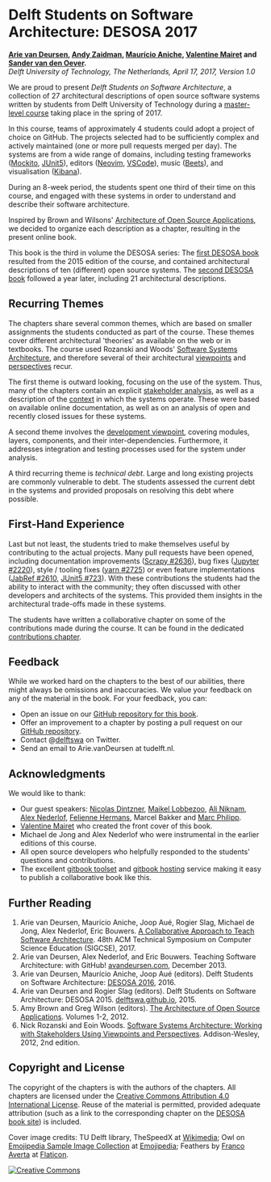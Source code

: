 # Delft Students on Software Architecture: DESOSA 2017


**[Arie van Deursen], [Andy Zaidman], [Maurício Aniche], [Valentine Mairet] and [Sander van den Oever].**<br/>
*Delft University of Technology, The Netherlands, April 17, 2017, Version 1.0*

[arie van deursen]: https://avandeursen.com
[Andy Zaidman]: http://www.st.ewi.tudelft.nl/~zaidman/
[maurício aniche]: http://www.mauricioaniche.com
[Valentine Mairet]: https://github.com/valmai
[Sander van den Oever]: https://github.com/sandervdo

We are proud to present
_Delft Students on Software Architecture_, a collection of 27 architectural descriptions of open source software systems written by students from Delft University of Technology during a [master-level course][in4315] taking place in the spring of 2017.

[in4315]: http://www.studiegids.tudelft.nl/a101_displayCourse.do?course_id=38330

In this course, teams of approximately 4 students could adopt a project of choice on GitHub.
The projects selected had to be sufficiently complex and actively maintained (one or more pull requests merged per day).
The systems are from a wide range of domains, including testing frameworks ([Mockito], [JUnit5]), editors ([Neovim], [VSCode]), music ([Beets]), and visualisation ([Kibana]).

[mockito]: http://site.mockito.org/
[junit5]: http://junit.org/junit5/
[neovim]: https://neovim.io/
[vscode]: https://code.visualstudio.com/
[beets]: http://beets.io/
[kibana]: https://www.elastic.co/products/kibana

During an 8-week period, the students spent one third of their time on this course, and engaged with these systems in order to understand and describe their software architecture.

Inspired by Brown and Wilsons' [Architecture of Open Source Applications][aosa], we decided to organize each description as a chapter, resulting in the present online book.

This book is the third in volume the DESOSA series: The [first DESOSA book][desosa2015] resulted from the 2015 edition of the course, and contained architectural descriptions of ten (different) open source systems.
The [second DESOSA book][desosa2016] followed a year later, including 21 architectural descriptions.

[desosa2015]: https://delftswa.github.io/
[desosa2016]: https://delftswa.gitbooks.io/desosa2016/

## Recurring Themes

The chapters share several common themes, which are based on smaller assignments the students conducted as part of the course.
These themes cover different architectural 'theories' as available on the web or in textbooks.
The course used  Rozanski and Woods' [Software Systems Architecture][rw], and therefore several of their architectural [viewpoints] and [perspectives] recur.

[viewpoints]: http://www.viewpoints-and-perspectives.info/home/viewpoints/
[perspectives]: http://www.viewpoints-and-perspectives.info/home/perspectives/

The first theme is outward looking, focusing on the use of the system.
Thus, many of the chapters contain an explicit [stakeholder analysis], as well as a description of the [context] in which the systems operate.
These were based on available online documentation, as well as on an analysis of open and recently closed issues for these systems.

[context]: http://www.viewpoints-and-perspectives.info/home/viewpoints/context/
[stakeholder analysis]: http://www.mindtools.com/pages/article/newPPM_07.htm

A second theme involves the [development viewpoint][development], covering modules, layers, components, and their inter-dependencies.
Furthermore, it addresses integration and testing processes used for the system under analysis.

[development]: http://www.viewpoints-and-perspectives.info/home/viewpoints/

A third recurring theme is _technical debt_. Large and long existing projects are commonly vulnerable to debt.
The students assessed the current debt in the systems and provided proposals on resolving this debt where possible.

## First-Hand Experience

Last but not least, the students tried to make themselves useful by contributing to the actual projects.
Many pull requests have been opened, including documentation improvements ([Scrapy #2636][Scrapy 2636]), bug fixes ([Jupyter #2220][Jupyter 2220]), style / tooling fixes ([yarn #2725][yarn 2725]) or even feature implementations ([JabRef #2610][JabRef 2610], [JUnit5 #723][JUnit5 723]).
With these contributions the students had the ability to interact with the community; they often discussed with other developers and architects of the systems. This provided them insights in the architectural trade-offs made in these systems.

[JabRef 2610]: https://github.com/JabRef/jabref/pull/2610
[JUnit5 723]: https://github.com/junit-team/junit5/pull/723
[Jupyter 2220]: https://github.com/jupyter/notebook/pull/2220
[Scrapy 2636]: https://github.com/scrapy/scrapy/pull/2636
[yarn 2725]: https://github.com/yarnpkg/yarn/pull/2725

The students have written a collaborative chapter on some of the contributions made during the course. It can be found in the dedicated [contributions chapter][contrib-chapter].

[contrib-chapter]: (contributions-chapter/chapter.md)

## Feedback

While we worked hard on the chapters to the best of our abilities, there might always be omissions and inaccuracies.
We value your feedback on any of the material in the book. For your feedback, you can:

* Open an issue on our [GitHub repository for this book][dswa.io].
* Offer an improvement to a chapter by posting a pull request on our [GitHub repository][dswa.io].
* Contact @[delftswa][dswa.tw] on Twitter.
* Send an email to Arie.vanDeursen at tudelft.nl.

[dswa.io]: https://github.com/delftswa2017/desosa2017
[dswa.tw]: https://twitter.com/delftswa


## Acknowledgments

We would like to thank:

* Our guest speakers: [Nicolas Dintzner], [Maikel Lobbezoo], [Ali Niknam], [Alex Nederlof], [Felienne Hermans], Marcel Bakker and [Marc Philipp].
* [Valentine Mairet] who created the front cover of this book.
* Michael de Jong and Alex Nederlof who were instrumental in the earlier editions of this course.
* All open source developers who helpfully responded to the students' questions and contributions.
* The excellent [gitbook toolset] and [gitbook hosting] service making it easy to publish a collaborative book like this.

[gitbook toolset]: https://github.com/GitbookIO/gitbook-cli
[gitbook hosting]: https://www.gitbook.com/

[Maikel Lobbezoo]: https://www.linkedin.com/in/maikellobbezoo/
[Nicolas Dintzner]: http://swerl.tudelft.nl/bin/view/NicolasDintzner/WebHome
[Valentine Mairet]: https://github.com/valmai
[Ali Niknam]: https://www.linkedin.com/in/ali-niknam-50253913/
[Alex Nederlof]: http://alex.nederlof.com/
[Felienne Hermans]: https://github.com/felienne
[Marc Philipp]: http://www.marcphilipp.de/

## Further Reading

1. Arie van Deursen, Maurício Aniche, Joop Aué, Rogier Slag, Michael de Jong, Alex Nederlof, Eric Bouwers. [A Collaborative Approach to Teach Software Architecture][sigcse]. 48th ACM Technical Symposium on Computer Science Education (SIGCSE), 2017.
2. Arie van Deursen, Alex Nederlof, and Eric Bouwers. Teaching Software Architecture: with GitHub! [avandeursen.com][teaching-swa], December 2013.
3. Arie van Deursen, Maurício Aniche, Joop Aué (editors). Delft Students on Software Architecture: [DESOSA 2016], 2016.
4. Arie van Deursen and Rogier Slag (editors). Delft Students on Software Architecture: DESOSA 2015. [delftswa.github.io][desosa2015], 2015.
5. Amy Brown and Greg Wilson (editors). [The Architecture of Open Source Applications][aosa]. Volumes 1-2, 2012.
6. Nick Rozanski and Eoin Woods. [Software Systems Architecture: Working with Stakeholders Using Viewpoints and Perspectives][rw]. Addison-Wesley, 2012, 2nd edition.


[DESOSA 2016]: https://www.gitbook.com/book/delftswa/desosa2016/details
[sigcse]: https://pure.tudelft.nl/portal/en/publications/a-collaborative-approach-to-teaching-software-architecture(0c7f2aeb-f2d6-4c56-9ab7-5f47f73d133f).html
[teaching-swa]: http://avandeursen.com/2013/12/30/teaching-software-architecture-with-github/
[rw]: http://www.viewpoints-and-perspectives.info/
[aosa]: http://aosabook.org/

## Copyright and License

The copyright of the chapters is with the authors of the chapters. All chapters are licensed under the [Creative Commons Attribution 4.0 International License][cc-by].
Reuse of the material is permitted, provided adequate attribution (such as a link to the corresponding chapter on the [DESOSA book site][desosa]) is included.

Cover image credits:
TU Delft library, TheSpeedX at [Wikimedia](https://commons.wikimedia.org/wiki/File:Library_TUDelft.jpg);
Owl on [Emojipedia Sample Image Collection](http://emojipedia.org/emojipedia/sample-images) at [Emojipedia](http://emojipedia.org/emojipedia/sample-images/owl);
Feathers by [Franco Averta](http://www.flaticon.com/authors/franco-averta) at [Flaticon](http://flaticon.com).


[![Creative Commons](img/cc-by.png)][cc-by]

[cc-by]: http://creativecommons.org/licenses/by/4.0/
[desosa]: https://www.gitbook.com/book/delftswa/desosa2016/details

